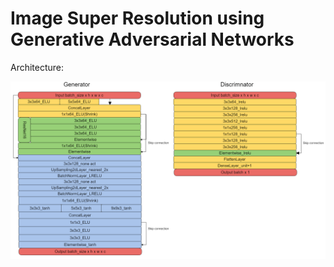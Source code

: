 # Image Super Resolution using Generative Adversarial Networks

Architecture:

![Alt text](/img/ESRGAN2m.png)


